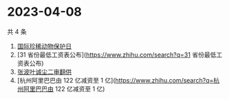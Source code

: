 # 2023-04-08

共 4 条

<!-- BEGIN -->
<!-- 最后更新时间 Sat Apr 08 2023 15:09:17 GMT+0800 (China Standard Time) -->

1. [国际珍稀动物保护日](https://www.zhihu.com/search?q=国际珍稀动物保护日)
1. [31 省份最低工资表公布](https://www.zhihu.com/search?q=31 省份最低工资表公布)
1. [张波叶诚尘二审翻供](https://www.zhihu.com/search?q=张波叶诚尘二审翻供)
1. [杭州阿里巴巴由 122 亿减资至 1
   亿](https://www.zhihu.com/search?q=杭州阿里巴巴由 122 亿减资至 1 亿)

<!-- END -->
